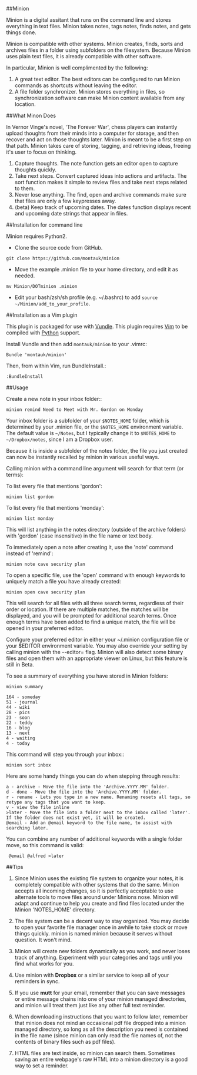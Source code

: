 ##Minion

Minion is a digital assitant that runs on the command line and stores everything in text files. Minion takes notes, tags notes, finds notes, and gets things done.

Minion is compatible with other systems. Minion creates, finds, sorts and archives files in a folder using subfolders on the filesystem. Because Minion uses plain text files, it is already compatible with other software.

In particular, Minion is well complimented by the following:
 
1. A great text editor. The best editors can be configured to run Minion commands as shortcuts without leaving the editor.
2. A file folder synchronizer. Minion stores everything in files, so  synchronization software can make Minion content available from any location.

##What Minon Does

In Vernor Vinge's novel, 'The Forever War', chess players can instantly upload thoughts from their minds into a computer for storage, and then recover and act on those thoughts later. Minion is meant to be a first step on that path. Minion takes care of storing, tagging, and retrieving ideas, freeing it's user to focus on thinking.

1. Capture thoughts. The note function gets an editor open to capture thoughts quickly.
2. Take next steps. Convert captured ideas into actions and artifacts. The sort function makes it simple to review files and take next steps related to them.
3. Never lose anything. The find, open and archive commands make sure that files are only a few keypresses away.
4. (beta) Keep track of upcoming dates. The dates function displays recent and upcoming date strings that appear in files.

##Installation for command line

Minion requires Python2.

* Clone the source code from GitHub.

`git clone https://github.com/montauk/minion`


* Move the example .minion file to your home directory, and edit it as needed.

`mv Minion/DOTminion .minion`


* Edit your bash/zsh/sh profile (e.g. ~/.bashrc)  to add `source ~/Minion/add_to_your_profile`.

##Installation as a Vim plugin

This plugin is packaged for use with
[Vundle](https://github.com/gmarik/vundle/blob/master/README.md). This plugin requires [Vim](http://vim.org/about.php) to be compiled with [Python]( http://python.org) support.

Install Vundle and then add `montauk/minion` to your .vimrc:

`Bundle 'montauk/minion'`

Then, from within Vim, run BundleInstall.:

`:BundleInstall`


##Usage

Create a new note in your inbox folder::

`minion remind Need to Meet with Mr. Gordon on Monday`

Your inbox folder is a subfolder of your `$NOTES_HOME` folder, which is determined by your .minion file, or the `$NOTES_HOME` environment variable. The default value is `~/Notes`, but I typically change it to `$NOTES_HOME` to `~/Dropbox/notes`, since I am a Dropbox user.

Because it is inside a subfolder of the notes folder, the file you just created can now be instantly recalled by minion in various useful ways.

Calling minion with a command line argument will search for that term (or terms):

To list every file that mentions 'gordon':

`minion list gordon`
   
To list every file that mentions 'monday':

`minion list monday`
   
This will list anything in the notes directory (outside of the archive folders) with 'gordon' (case insensitive) in the file name or text body.

To immediately open a note after creating it, use the 'note' command instead of 'remind':

`minion note cave security plan`

To open a specific file, use the 'open' command with enough keywords to uniquely match a file you have already created:

`minion open cave security plan`

This will search for all files with all three search terms, regardless of their order or location. If there are multiple matches, the matches will be displayed, and you will be prompted for additional search terms. Once enough terms have been added to find a unique match, the file will be opened in your preferred editor.

Configure your preferred editor in either your ~/.minion configuration file or your $EDITOR environment variable. You may also override your setting by calling minion with the --editor= flag. Minion will also detect some binary files and open them with an appropriate viewer on Linux, but this feature is still in Beta.

To see a summary of everything you have stored in Minion folders:

    minion summary

    164 - someday
    51 - journal
    44 - wiki 
    28 - pics 
    23 - soon 
    22 - teddy
    16 - blog 
    13 - next 
    4 - waiting
    4 - today

This command will step you through your inbox::

`minion sort inbox`

Here are some handy things you can do when stepping through results:

    a - archive - Move the file into the 'Archive.YYYY.MM' folder.
    d - done - Move the file into the 'Archive.YYYY.MM' folder.
    r - rename - Lets you type in a new name. Renaming resets all tags, so retype any tags that you want to keep.
    v - view the file inline
    >later - Move the file into a folder next to the inbox called 'later'. If the folder does not exist yet, it will be created.
    @email - Add an @email keyword to the file name, to assist with searching later.

You can combine any number of additional keywords with a single folder move, so this command is valid:

     @email @alfred >later

##Tips

1. Since Minion uses the existing file system to organize your notes, it is completely compatible with other systems that do the same. Minion accepts all incoming changes, so it is perfectly acceptable to use alternate tools to move files around under Minions nose. Minion will adapt and continue to help you create and find files located under the Minion 'NOTES_HOME' directory.

2. The file system can be a decent way to stay organized. You may decide to open your favorite file manager once in awhile to take stock or move things quickly. minion is named minion because it serves without question. It won't mind.

3. Minion will create new folders dynamically as you work, and never loses track of anything. Experiment with your categories and tags until you find what works for you. 

4. Use minion with **Dropbox** or a similar service to keep all of your reminders in sync.

5. If you use **mutt** for your email, remember that you can save messages or entire message chains into one of your minion managed directories, and minion will treat them just like any other full text reminder. 

6. When downloading instructions that you want to follow later, remember that minion does not mind an occasional pdf file dropped into a minion managed directory, so long as all the description you need is contained in the file name (since minion can only read the file names of, not the contents of binary files such as pdf files).

7. HTML files are text inside, so minion can search them. Sometimes saving an entire webpage's raw HTML into a minion directory is a good way to set a reminder.
